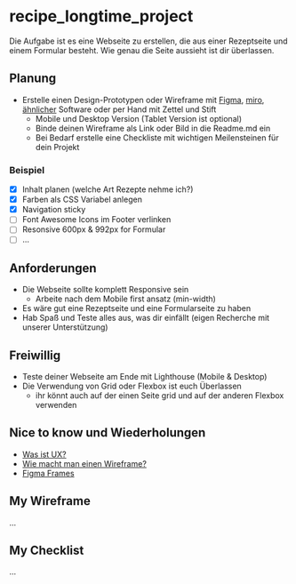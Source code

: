 # recipe_longtime_project

Die Aufgabe ist es eine Webseite zu erstellen, die aus einer Rezeptseite und einem Formular besteht.
Wie genau die Seite aussieht ist dir überlassen.

## Planung

- Erstelle einen Design-Prototypen oder Wireframe mit [Figma](https://www.figma.com/de/), [miro](https://miro.com/de/wireframing/), [ähnlicher](https://webflow.com/blog/prototyping-tools) Software oder per Hand mit Zettel und Stift
  - Mobile und Desktop Version (Tablet Version ist optional)
  - Binde deinen Wireframe als Link oder Bild in die Readme.md ein
  - Bei Bedarf erstelle eine Checkliste mit wichtigen Meilensteinen für dein Projekt

### Beispiel

- [x] Inhalt planen (welche Art Rezepte nehme ich?)
- [x] Farben als CSS Variabel anlegen
- [x] Navigation sticky
- [ ] Font Awesome Icons im Footer verlinken
- [ ] Resonsive 600px & 992px for Formular
- [ ] ...

## Anforderungen

- Die Webseite sollte komplett Responsive sein
  - Arbeite nach dem Mobile first ansatz (min-width)
- Es wäre gut eine Rezeptseite und eine Formularseite zu haben
- Hab Spaß und Teste alles aus, was dir einfällt (eigen Recherche mit unserer Unterstützung)

## Freiwillig

- Teste deiner Webseite am Ende mit Lighthouse (Mobile & Desktop)
- Die Verwendung von Grid oder Flexbox ist euch Überlassen
  - ihr könnt auch auf der einen Seite grid und auf der anderen Flexbox verwenden 

## Nice to know und Wiederholungen

- [Was ist UX?](https://www.youtube.com/watch?v=_G7KRF0Jlmk&ab_channel=IndraBurkart)
- [Wie macht man einen Wireframe?](https://www.youtube.com/watch?v=mbnrta-BK1w&ab_channel=IndraBurkart)
- [Figma Frames](https://www.youtube.com/watch?v=OwB_YDPx2gY&ab_channel=IndraBurkart)


## My Wireframe

...

## My Checklist

...
